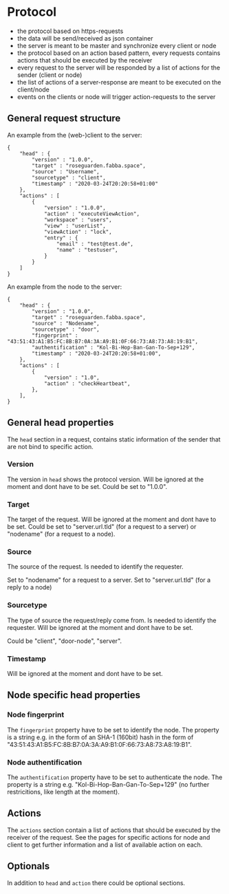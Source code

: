 # Protocol

* the protocol based on https-requests
* the data will be send/received as json container 
* the server is meant to be master and synchronize every client or node
* the protocol based on an action based pattern, every requests contains actions that should be executed by the receiver
* every request to the server will be responded by a list of actions for the sender (client or node)
* the list of actions of a server-response are meant to be executed on the client/node
* events on the clients or node will trigger action-requests to the server

## General request structure

An example from the (web-)client to the server:

```
{
    "head" : {
        "version" : "1.0.0",
        "target" : "roseguarden.fabba.space",
        "source" : "Username",
        "sourcetype" : "client",        
        "timestamp" : "2020-03-24T20:20:58+01:00"
    },
    "actions" : [
        {
            "version" : "1.0.0",
            "action" : "executeViewAction",
            "workspace" : "users",
            "view" : "userList",
            "viewAction" : "lock",
            "entry" : {
                "email" : "test@test.de",
                "name" : "testuser",
            }
        }
    ]
}
```

An example from the node to the server:

```
{
    "head" : {
        "version" : "1.0.0",
        "target" : "roseguarden.fabba.space",
        "source" : "Nodename",
        "sourcetype" : "door",
        "fingerprint" : "43:51:43:A1:B5:FC:8B:B7:0A:3A:A9:B1:0F:66:73:A8:73:A8:19:B1",
        "authentification" : "Kol-Bi-Hop-Ban-Gan-To-Sep+129",
        "timestamp" : "2020-03-24T20:20:58+01:00",
    },
    "actions" : [
        {
            "version" : "1.0",
            "action" : "checkHeartbeat",          
        },
    ],
}
```

## General head properties

The `head` section in a request, contains static information of the sender that are not bind to specific action.

### Version

The version in `head` shows the protocol version.
Will be ignored at the moment and dont have to be set. 
Could be set to "1.0.0".

### Target

The target of the request.
Will be ignored at the moment and dont have to be set.
Could be set to "server.url.tld" (for a request to a server) or "nodename" (for a request to a node).

### Source

The source of the request.
Is needed to identify the requester.

Set to "nodename" for a request to a server.
Set to "server.url.tld" (for a reply to a node)

### Sourcetype

The type of source the request/reply come from.
Is needed to identify the requester.
Will be ignored at the moment and dont have to be set.

Could be "client", "door-node", "server".

### Timestamp

Will be ignored at the moment and dont have to be set.


## Node specific head properties

### Node fingerprint

The `fingerprint` property have to be set to identify the node.
The property is a string e.g. in the form of an SHA-1 (160bit) hash in the form of  "43:51:43:A1:B5:FC:8B:B7:0A:3A:A9:B1:0F:66:73:A8:73:A8:19:B1".

### Node authentification

The `authentification` property have to be set to authenticate the node.
The property is a string e.g. "Kol-Bi-Hop-Ban-Gan-To-Sep+129" (no further restricitions, like length at the moment).

## Actions

The `actions` section contain a list of actions that should be executed by the receiver of the request.
See the pages for specific actions for node and client to get further information and a list of available action on each.

## Optionals

In addition to `head` and `action` there could be optional sections. 
